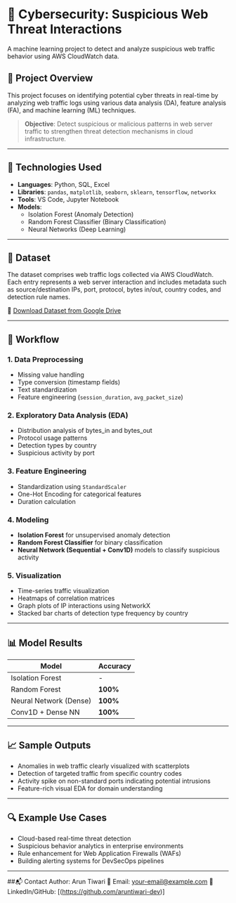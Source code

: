 # 🔐 Cybersecurity: Suspicious Web Threat Interactions

A machine learning project to detect and analyze suspicious web traffic behavior using AWS CloudWatch data.

## 📌 Project Overview

This project focuses on identifying potential cyber threats in real-time by analyzing web traffic logs using various data analysis (DA), feature analysis (FA), and machine learning (ML) techniques.

> **Objective**: Detect suspicious or malicious patterns in web server traffic to strengthen threat detection mechanisms in cloud infrastructure.

---

## 🧠 Technologies Used

- **Languages**: Python, SQL, Excel  
- **Libraries**: `pandas`, `matplotlib`, `seaborn`, `sklearn`, `tensorflow`, `networkx`  
- **Tools**: VS Code, Jupyter Notebook  
- **Models**:
  - Isolation Forest (Anomaly Detection)
  - Random Forest Classifier (Binary Classification)
  - Neural Networks (Deep Learning)

---

## 📂 Dataset

The dataset comprises web traffic logs collected via AWS CloudWatch. Each entry represents a web server interaction and includes metadata such as source/destination IPs, port, protocol, bytes in/out, country codes, and detection rule names.

🔗 [Download Dataset from Google Drive](https://drive.google.com/file/d/1-OpnR9FK8EqGuLFB1k45ctPbl-vuZnC-/view?usp=sharing)

---

## 🧪 Workflow

### 1. Data Preprocessing
- Missing value handling
- Type conversion (timestamp fields)
- Text standardization
- Feature engineering (`session_duration`, `avg_packet_size`)

### 2. Exploratory Data Analysis (EDA)
- Distribution analysis of bytes_in and bytes_out
- Protocol usage patterns
- Detection types by country
- Suspicious activity by port

### 3. Feature Engineering
- Standardization using `StandardScaler`
- One-Hot Encoding for categorical features
- Duration calculation

### 4. Modeling
- **Isolation Forest** for unsupervised anomaly detection
- **Random Forest Classifier** for binary classification
- **Neural Network (Sequential + Conv1D)** models to classify suspicious activity

### 5. Visualization
- Time-series traffic visualization
- Heatmaps of correlation matrices
- Graph plots of IP interactions using NetworkX
- Stacked bar charts of detection type frequency by country

---

## 📊 Model Results

| Model                 | Accuracy  |
|----------------------|-----------|
| Isolation Forest      | -         |
| Random Forest         | **100%**  |
| Neural Network (Dense)| **100%**  |
| Conv1D + Dense NN     | **100%**  |

---

## 📈 Sample Outputs

- Anomalies in web traffic clearly visualized with scatterplots
- Detection of targeted traffic from specific country codes
- Activity spike on non-standard ports indicating potential intrusions
- Feature-rich visual EDA for domain understanding

---

## 🔍 Example Use Cases

- Cloud-based real-time threat detection
- Suspicious behavior analytics in enterprise environments
- Rule enhancement for Web Application Firewalls (WAFs)
- Building alerting systems for DevSecOps pipelines

---

##📬 Contact
Author: Arun Tiwari
📧 Email: your-email@example.com
🔗 LinkedIn/GitHub: [(https://github.com/aruntiwari-dev)]
